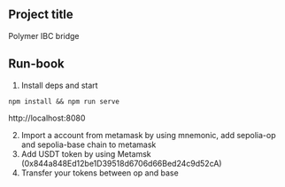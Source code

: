 ## Project title
Polymer IBC bridge

## Run-book
1. Install deps and start
```
npm install && npm run serve
```
http://localhost:8080

2. Import a account from metamask by using mnemonic, add sepolia-op and sepolia-base chain to metamask
3. Add USDT token by using Metamsk (0x844a848Ed12be1D39518d6706d66Bed24c9d52cA)
4. Transfer your tokens between op and base




